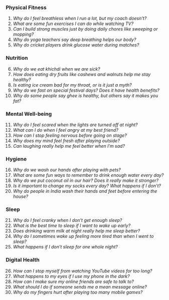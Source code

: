 ### **Physical Fitness**  
1. *Why do I feel breathless when I run a lot, but my coach doesn’t?*  
2. *What are some fun exercises I can do while watching TV?*  
3. *Can I build strong muscles just by doing daily chores like sweeping or mopping?*  
4. *Why do yoga teachers say deep breathing helps our body?*  
5. *Why do cricket players drink glucose water during matches?*  

### **Nutrition**  
6. *Why do we eat khichdi when we are sick?*  
7. *How does eating dry fruits like cashews and walnuts help me stay healthy?*  
8. *Is eating ice cream bad for my throat, or is it just a myth?*  
9. *Why do we fast on special festival days? Does it have health benefits?*  
10. *Why do some people say ghee is healthy, but others say it makes you fat?*  

### **Mental Well-being**  
11. *Why do I feel scared when the lights are turned off at night?*  
12. *What can I do when I feel angry at my best friend?*  
13. *How can I stop feeling nervous before going on stage?*  
14. *Why does my mind feel fresh after playing outside?*  
15. *Can laughing really help me feel better when I’m sad?*  

### **Hygiene**  
16. *Why do we wash our hands after playing with pets?*  
17. *What are some fun ways to remember to drink enough water every day?*  
18. *Why do we put coconut oil in our hair? Does it really make it stronger?*  
19. *Is it important to change my socks every day? What happens if I don’t?*  
20. *Why do people in India wash their hands and feet before entering the house?*  

### **Sleep**  
21. *Why do I feel cranky when I don’t get enough sleep?*  
22. *What is the best time to sleep if I want to wake up early?*  
23. *Does drinking warm milk at night really help me sleep better?*  
24. *Why do I sometimes wake up feeling more tired than when I went to sleep?*  
25. *What happens if I don’t sleep for one whole night?*  

### **Digital Health**  
26. *How can I stop myself from watching YouTube videos for too long?*  
27. *What happens to my eyes if I use my phone in the dark?*  
28. *How can I make sure my online friends are safe to talk to?*  
29. *What should I do if someone sends me a mean message online?*  
30. *Why do my fingers hurt after playing too many mobile games?*
